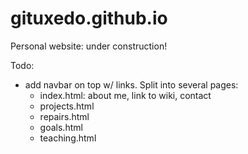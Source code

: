 # gituxedo.github.io
Personal website: under construction!

Todo:
- add navbar on top w/ links. Split into several pages:
  - index.html: about me, link to wiki, contact
  - projects.html
  - repairs.html
  - goals.html
  - teaching.html
